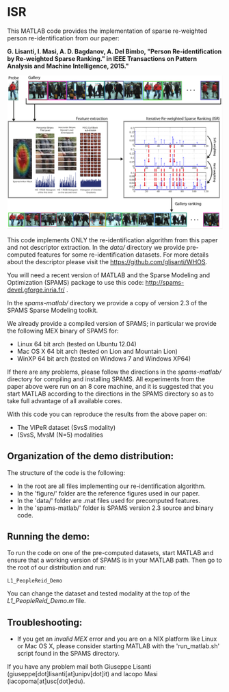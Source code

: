 # ISR
This MATLAB code provides the implementation of sparse re-weighted person re-identification from our paper:

**G. Lisanti, I. Masi, A. D. Bagdanov, A. Del Bimbo, "Person Re-identification by Re-weighted Sparse Ranking." in IEEE Transactions on Pattern Analysis and Machine Intelligence, 2015."**

![ISR](/media/ISR.png)

This code implements ONLY the re-identification algorithm from this paper and not descriptor extraction. In the *data/* directory we provide pre-computed features for some re-identification datasets. 
For more details about the descriptor please visit the https://github.com/glisanti/WHOS.

You will need a recent version of MATLAB and the Sparse Modeling and Optimization (SPAMS) package to use this code:
http://spams-devel.gforge.inria.fr/ . 

In the *spams-matlab/* directory we provide a copy of version 2.3 of the SPAMS Sparse Modeling toolkit.

We already provide a compiled version of SPAMS; in particular we provide the following MEX binary of SPAMS for:
- Linux 64 bit arch (tested on Ubuntu 12.04)
- Mac OS X 64 bit arch (tested on Lion and Mountain Lion)
- WinXP 64 bit arch (tested on Windows 7 and Windows XP64)

If there are any problems, please follow the directions in the *spams-matlab/* directory for compiling and installing SPAMS. All experiments from the paper above were run on an 8 core machine, and it is suggested that you start MATLAB according to the directions in the SPAMS directory so as to take full advantage of all available cores.

With this code you can reproduce the results from the above paper on:
- The VIPeR dataset (SvsS modality)
- (SvsS, MvsM (N=5) modalities

## Organization of the demo distribution:

The structure of the code is the following:
- In the root are all files implementing our re-identification algorithm.
- In the 'figure/' folder are the reference figures used in our paper.
- In the 'data/' folder are .mat files used for precomputed features.
- In the 'spams-matlab/' folder is SPAMS version 2.3 source and binary code.

## Running the demo:

To run the code on one of the pre-computed datasets, start MATLAB and ensure that a working version of SPAMS is in your MATLAB path. Then go to the root of our distribution and run:
```
L1_PeopleReid_Demo
```
You can change the dataset and tested modality at the top of the *L1_PeopleReid_Demo.m* file.

## Troubleshooting:

- If you get an *invalid MEX* error and you are on a NIX platform like Linux or Mac OS X, please consider starting MATLAB with the 'run_matlab.sh' script found in the SPAMS directory.

If you have any problem mail both Giuseppe Lisanti (giuseppe[dot]lisanti[at]unipv[dot]it) and Iacopo Masi (iacopoma[at]usc[dot]edu).



